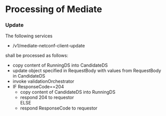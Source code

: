 # Processing of Mediate  

### Update  

The following services  
- /v1/mediate-netconf-client-update  

shall be processed as follows:  
- copy content of RunningDS into CandidateDS  
- update object specified in RequestBody with values from RequestBody in CandidateDS  
- invoke validationOrchestrator  
- IF ResponseCode==204  
  - copy content of CandidateDS into RunningDS  
  - respond 204 to requestor  
  ELSE  
  - respond ResponseCode to requestor  
